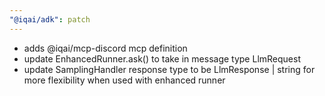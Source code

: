 ```yaml
---
"@iqai/adk": patch
---
```


- adds @iqai/mcp-discord mcp definition
- update EnhancedRunner.ask() to take in message type LlmRequest
- update SamplingHandler response type to be LlmResponse | string for more flexibility when used with enhanced runner
